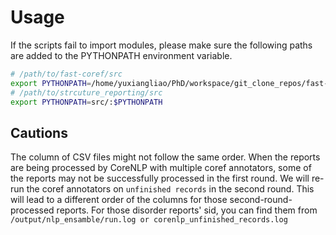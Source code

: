 # Usage

If the scripts fail to import modules, please make sure the following paths are added to the PYTHONPATH environment variable.

```bash
# /path/to/fast-coref/src
export PYTHONPATH=/home/yuxiangliao/PhD/workspace/git_clone_repos/fast-coref/src
# /path/to/strcuture_reporting/src
export PYTHONPATH=src/:$PYTHONPATH
```

## Cautions

The column of CSV files might not follow the same order. When the reports are being processed by CoreNLP with multiple coref annotators, some of the reports may not be successfully processed in the first round. We will re-run the coref annotators on `unfinished records` in the second round. This will lead to a different order of the columns for those second-round-processed reports. For those disorder reports' sid, you can find them from `/output/nlp_ensamble/run.log or corenlp_unfinished_records.log`
